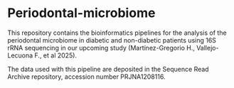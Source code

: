 # Periodontal-microbiome

This repository contains the bioinformatics pipelines for the analysis of the periodontal microbiome in diabetic and non-diabetic patients using 16S rRNA sequencing in our upcoming study (Martínez-Gregorio H., Vallejo-Lecuona F., et al 2025).

The data used with this pipeline are deposited in the Sequence Read Archive repository, accession number PRJNA1208116.
